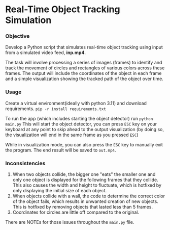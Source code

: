 # Real-Time Object Tracking Simulation

### Objective

Develop a Python script that simulates real-time object tracking using input from a simulated video feed, __inp.mp4__. 

The task will involve processing a series of images (frames) to identify and track the movement of circles and rectangles of various colors across
these frames.
The output will include the coordinates of the object in each frame and a simple visualization showing the tracked path of the object over time.

### Usage

Create a virtual environment(ideally with python 3.11) and download requirements.
`pip -r install requirements.txt`

To run the app (which includes starting the object detector) run `python main.py`
This will start the object detector, you can press `ESC` key on your keyboard at any point to skip ahead to the output visualization (by doing so, the visualization will end in the same frame as you pressed `ESC`)

While in visualization mode, you can also press the `ESC` key to manually exit the program. The end result will be saved to `out.mp4`.

### Inconsistencies
1. When two objects collide, the bigger one "eats" the smaller one and only one object is displayed for the following frames that they collide. This also causes the width and height to fluctuate, which is hotfixed by only displaying the initial size of each object.
2. When objects collide with a wall, the code to determine the correct color of the object fails, which results in unwanted creation of new objects. This is hotfixed by removing objects that lasted less than 5 frames.
3. Coordinates for circles are little off compared to the original.

There are NOTEs for those issues throughout the `main.py` file.

